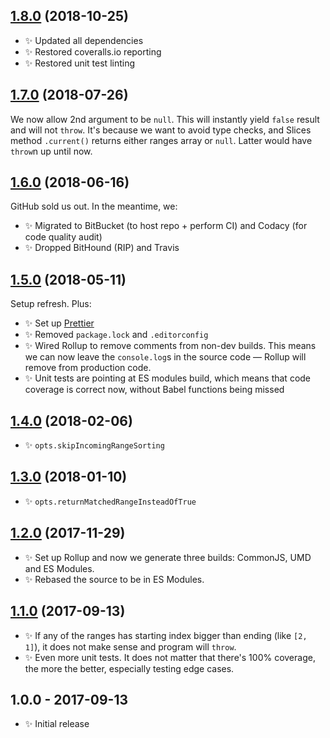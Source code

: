 ## [1.8.0] (2018-10-25)

- ✨ Updated all dependencies
- ✨ Restored coveralls.io reporting
- ✨ Restored unit test linting

## [1.7.0] (2018-07-26)

We now allow 2nd argument to be `null`. This will instantly yield `false` result and will not `throw`. It's because we want to avoid type checks, and Slices method `.current()` returns either ranges array or `null`. Latter would have `throw`n up until now.

## [1.6.0] (2018-06-16)

GitHub sold us out. In the meantime, we:

- ✨ Migrated to BitBucket (to host repo + perform CI) and Codacy (for code quality audit)
- ✨ Dropped BitHound (RIP) and Travis

## [1.5.0] (2018-05-11)

Setup refresh. Plus:

- ✨ Set up [Prettier](https://prettier.io)
- ✨ Removed `package.lock` and `.editorconfig`
- ✨ Wired Rollup to remove comments from non-dev builds. This means we can now leave the `console.log`s in the source code — Rollup will remove from production code.
- ✨ Unit tests are pointing at ES modules build, which means that code coverage is correct now, without Babel functions being missed

## [1.4.0] (2018-02-06)

- ✨ `opts.skipIncomingRangeSorting`

## [1.3.0] (2018-01-10)

- ✨ `opts.returnMatchedRangeInsteadOfTrue`

## [1.2.0] (2017-11-29)

- ✨ Set up Rollup and now we generate three builds: CommonJS, UMD and ES Modules.
- ✨ Rebased the source to be in ES Modules.

## [1.1.0] (2017-09-13)

- ✨ If any of the ranges has starting index bigger than ending (like `[2, 1]`), it does not make sense and program will `throw`.
- ✨ Even more unit tests. It does not matter that there's 100% coverage, the more the better, especially testing edge cases.

## 1.0.0 - 2017-09-13

- ✨ Initial release

[1.1.0]: https://bitbucket.org/codsen/ranges-is-index-within/branches/compare/v1.1.0%0Dv1.0.1#diff
[1.2.0]: https://bitbucket.org/codsen/ranges-is-index-within/branches/compare/v1.2.0%0Dv1.1.0#diff
[1.3.0]: https://bitbucket.org/codsen/ranges-is-index-within/branches/compare/v1.3.0%0Dv1.2.2#diff
[1.4.0]: https://bitbucket.org/codsen/ranges-is-index-within/branches/compare/v1.4.0%0Dv1.3.1#diff
[1.5.0]: https://bitbucket.org/codsen/ranges-is-index-within/branches/compare/v1.5.0%0Dv1.4.1#diff
[1.6.0]: https://bitbucket.org/codsen/ranges-is-index-within/branches/compare/v1.6.0%0Dv1.5.2#diff
[1.7.0]: https://bitbucket.org/codsen/ranges-is-index-within/branches/compare/v1.7.0%0Dv1.6.1#diff
[1.8.0]: https://bitbucket.org/codsen/ranges-is-index-within/branches/compare/v1.8.0%0Dv1.7.1#diff
